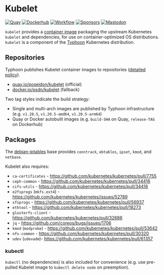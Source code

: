# Kubelet
[![Quay](https://img.shields.io/badge/container-quay-green)](https://quay.io/repository/poseidon/kubelet)
[![Dockerhub](https://img.shields.io/badge/container-dockerhub-blue)](https://hub.docker.com/r/psdn/kubelet)
[![Workflow](https://github.com/poseidon/kubelet/actions/workflows/build.yaml/badge.svg)](https://github.com/poseidon/kubelet/actions/workflows/build.yaml?query=branch%3Amain)
[![Sponsors](https://img.shields.io/github/sponsors/poseidon?logo=github)](https://github.com/sponsors/poseidon)
[![Mastodon](https://img.shields.io/badge/follow-news-6364ff?logo=mastodon)](https://fosstodon.org/@typhoon)

`kubelet` provides a [container image](https://quay.io/repository/poseidon/kubelet) packaging the upstream Kubernetes `kubelet` and dependencies, for use on container-optimized OS distributions. `kubelet` is a component of the [Typhoon](https://github.com/poseidon/typhoon) Kubernetes distribution.

## Repositories

Typhoon publishes Kubelet container images to repositories ([detailed policy](https://typhoon.psdn.io/topics/security/#container-images)).

* [quay.io/poseidon/kubelet](https://quay.io/repository/poseidon/kubelet) (official)
* [docker.io/psdn/kubelet](https://hub.docker.com/repository/docker/psdn/kubelet) (fallback)

Two tag styles indicate the build strategy:

* Single and multi-arch images are published by Typhoon infrastructure (e.g. `v1.20.5`, `v1.20.5-amd64`, `v1.20.5-arm64`)
* Quay or Docker autobuilt images (e.g. `build-SHA` on Quay, `release-TAG` on Dockerhub)

## Packages

The [debian-iptables](https://github.com/kubernetes/kubernetes/tree/master/build/debian-iptables) base provides `conntrack`, `ebtables`, `ipset`, `kmod`, and `netbase`.

Kubelet also requires:

* `ca-certificates` - https://github.com/kubernetes/kubernetes/pull/7755
* `ceph-common` - https://github.com/kubernetes/kubernetes/pull/34416
* `cifs-utils` - https://github.com/kubernetes/kubernetes/pull/34416
* `e2fsprogs` (`mkfs.ext4`) - https://github.com/kubernetes/kubernetes/issues/52789
* `xfsprogs` - https://github.com/kubernetes/kubernetes/pull/56937
* `ethtool` - https://github.com/kubernetes/kubernetes/pull/18273
* `glusterfs-client` - https://github.com/kubernetes/kubernetes/pull/32686
* `jq` - https://github.com/coreos/bugs/issues/1706
* `kmod` (`modprobe`) - https://github.com/kubernetes/kubernetes/pull/53642
* `nfs-common` - https://github.com/kubernetes/kubernetes/pull/30320
* `udev` (`udevadm`)- https://github.com/kubernetes/kubernetes/pull/61357

### kubectl

`kubectl` (no dependencies) is also included for convenience (e.g. use pre-pulled Kubelet image to `kubectl delete node` on preemption).
